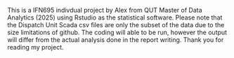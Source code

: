 This is a IFN695 indivdual project by Alex from QUT Master of Data Analytics (2025) using Rstudio as the statistical software. Please note that the Dispatch Unit Scada csv files are only the subset of the data due to the size limitations of github. 
The coding will able to be run, however the output will differ from the actual analysis done in the report writing. 
Thank you for reading my project. 
